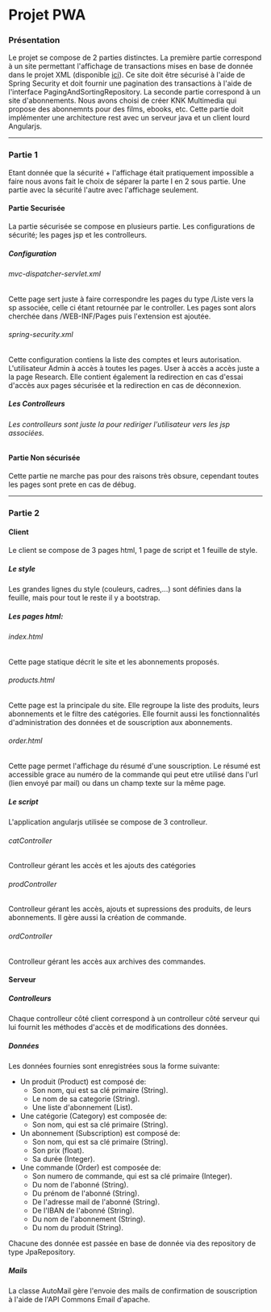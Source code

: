 # Projet PWA

### Présentation
Le projet se compose de 2 parties distinctes.
La première partie correspond à un site permettant l'affichage de transactions mises en base de donnée dans le projet XML (disponible [ici](https://github.com/kaldoran/PWA_XML_Banque)). Ce site doit être sécurisé à l'aide de Spring Security et doit fournir une pagination des transactions à l'aide de l'interface PagingAndSortingRepository.
La seconde partie correspond à un site d'abonnements. Nous avons choisi de créer KNK Multimedia qui propose des abonnemnts pour des films, ebooks, etc. Cette partie doit implémenter une architecture rest avec un serveur java et un client lourd Angularjs.

----------------------------------------------------------------------------------------------------------

### Partie 1
Etant donnée que la sécurité + l'affichage était pratiquement impossible a faire nous avons fait le choix de séparer la parte I en 2 sous partie.
Une partie avec la sécurité l'autre avec l'affichage seulement.

#### Partie Securisée
La partie sécurisée se compose en plusieurs partie. Les configurations de sécurité; les pages jsp et les controlleurs.

##### Configuration
###### mvc-dispatcher-servlet.xml
Cette page sert juste à faire correspondre les pages du type /Liste vers la sp associée, celle ci étant retournée par le controller. Les pages sont alors cherchée dans /WEB-INF/Pages puis l'extension est ajoutée.

###### spring-security.xml
Cette configuration contiens la liste des comptes et leurs autorisation. L'utilisateur Admin à accès à toutes les pages. User à accès a accès juste a la page Research.
Elle contient également la redirection en cas d'essai d'accès aux pages sécurisée et la redirection en cas de déconnexion.

##### Les Controlleurs
###### Les controlleurs sont juste la pour rediriger l'utilisateur vers les jsp associées.

#### Partie Non sécurisée
Cette partie ne marche pas pour des raisons très obsure, cependant toutes les pages sont prete en cas de débug.

-----------------------------------------------------------------------------------------------------------

### Partie 2


#### Client
Le client se compose de 3 pages html, 1 page de script et 1 feuille de style.

##### Le style
Les grandes lignes du style (couleurs, cadres,...) sont définies dans la feuille, mais pour tout le reste il y a bootstrap.


##### Les pages html:
###### index.html
Cette page statique décrit le site et les abonnements proposés.

###### products.html
Cette page est la principale du site. Elle regroupe la liste des produits, leurs abonnements et le filtre des catégories. Elle fournit aussi les fonctionnalités d'administration des données et de souscription aux abonnements.

###### order.html
Cette page permet l'affichage du résumé d'une souscription. Le résumé est accessible grace au numéro de la commande qui peut etre utilisé dans l'url (lien envoyé par mail) ou dans un champ texte sur la même page.


##### Le script
L'application angularjs utilisée se compose de 3 controlleur.
###### catController
Controlleur gérant les accès et les ajouts des catégories

###### prodController
Controlleur gérant les accès, ajouts et supressions des produits, de leurs abonnements. Il gère aussi la création de commande.

###### ordController
Controlleur gérant les accès aux archives des commandes.

#### Serveur
##### Controlleurs
Chaque controlleur côté client correspond à un controlleur côté serveur qui lui fournit les méthodes d'accès et de modifications des données.

##### Données
Les données fournies sont enregistrées sous la forme suivante:
+ Un produit (Product) est composé de:
  + Son nom, qui est sa clé primaire (String).
  + Le nom de sa categorie (String).
  + Une liste d'abonnement (List<Subscription>).
+ Une catégorie (Category) est composée de:
  + Son nom, qui est sa clé primaire (String).
+ Un abonnement (Subscription) est composé de:
  + Son nom, qui est sa clé primaire (String).
  + Son prix (float).
  + Sa durée (Integer).
+ Une commande (Order) est composée de:
  + Son numero de commande, qui est sa clé primaire (Integer).
  + Du nom de l'abonné (String).
  + Du prénom de l'abonné (String).
  + De l'adresse mail de l'abonné (String).
  + De l'IBAN de l'abonné (String).
  + Du nom de l'abonnement (String).
  + Du nom du produit (String).

Chacune des donnée est passée en base de donnée via des repository de type JpaRepository.

##### Mails
La classe AutoMail gère l'envoie des mails de confirmation de souscription à l'aide de l'API Commons Email d'apache.


